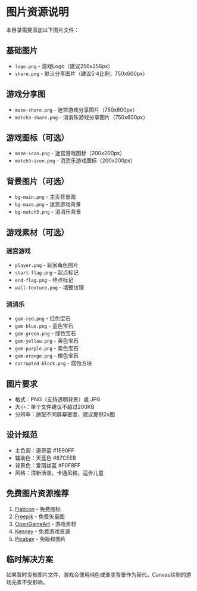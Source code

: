 # 图片资源说明

本目录需要添加以下图片文件：

## 基础图片
- `logo.png` - 游戏Logo（建议256x256px）
- `share.png` - 默认分享图片（建议5:4比例，750x600px）

## 游戏分享图
- `maze-share.png` - 迷宫游戏分享图片（750x600px）
- `match3-share.png` - 消消乐游戏分享图片（750x600px）

## 游戏图标（可选）
- `maze-icon.png` - 迷宫游戏图标（200x200px）
- `match3-icon.png` - 消消乐游戏图标（200x200px）

## 背景图片（可选）
- `bg-main.png` - 主页背景图
- `bg-maze.png` - 迷宫游戏背景
- `bg-match3.png` - 消消乐背景

## 游戏素材（可选）
### 迷宫游戏
- `player.png` - 玩家角色图片
- `start-flag.png` - 起点标记
- `end-flag.png` - 终点标记
- `wall-texture.png` - 墙壁纹理

### 消消乐
- `gem-red.png` - 红色宝石
- `gem-blue.png` - 蓝色宝石
- `gem-green.png` - 绿色宝石
- `gem-yellow.png` - 黄色宝石
- `gem-purple.png` - 紫色宝石
- `gem-orange.png` - 橙色宝石
- `corrupted-block.png` - 腐蚀方块

## 图片要求
- 格式：PNG（支持透明背景）或 JPG
- 大小：单个文件建议不超过200KB
- 分辨率：适配不同屏幕密度，建议提供2x图

## 设计规范
- 主色调：道奇蓝 #1E90FF
- 辅助色：天蓝色 #87CEEB
- 背景色：爱丽丝蓝 #F0F8FF
- 风格：清新活泼，卡通风格，适合儿童

## 免费图片资源推荐
1. [Flaticon](https://www.flaticon.com/) - 免费图标
2. [Freepik](https://www.freepik.com/) - 免费矢量图
3. [OpenGameArt](https://opengameart.org/) - 游戏素材
4. [Kenney](https://kenney.nl/assets) - 免费游戏资源
5. [Pixabay](https://pixabay.com/) - 免版权图片

## 临时解决方案
如果暂时没有图片文件，游戏会使用纯色或渐变背景作为替代。Canvas绘制的游戏元素不受影响。